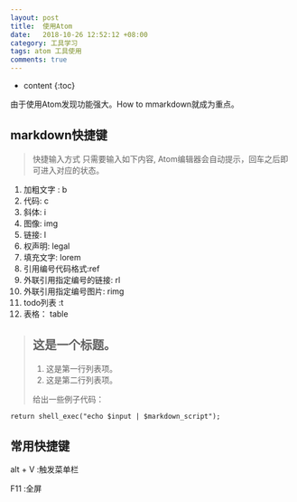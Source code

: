 ```yaml
---
layout: post
title:  使用Atom
date:   2018-10-26 12:52:12 +08:00
category: 工具学习
tags: atom 工具使用
comments: true
---
```


* content
{:toc}

由于使用Atom发现功能强大。How to mmarkdown就成为重点。





## markdown快捷键

> 快捷输入方式 只需要输入如下内容, Atom编辑器会自动提示，回车之后即可进入对应的状态。
1. 加粗文字 : b
2. 代码: c
3. 斜体: i
4. 图像: img
1. 链接: l
1. 权声明: legal
1. 填充文字: lorem
1. 引用编号代码格式:ref
1. 外联引用指定编号的链接: rl
1. 外联引用指定编号图片: rimg
1. todo列表 :t
1. 表格： table

> ## 这是一个标题。
>
> 1.   这是第一行列表项。
> 2.   这是第二行列表项。
>
> 给出一些例子代码：
>
```
return shell_exec("echo $input | $markdown_script");
```    

## 常用快捷键

alt + V :触发菜单栏

F11 :全屏
